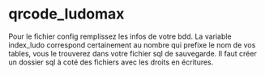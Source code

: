 # qrcode_ludomax
Pour le fichier config remplissez les infos de votre bdd.
La variable index_ludo correspond certainement au nombre qui prefixe le nom de vos tables, vous le trouverez dans votre fichier sql de sauvegarde.
Il faut créer un dossier sql à coté des fichiers avec les droits en écritures.
